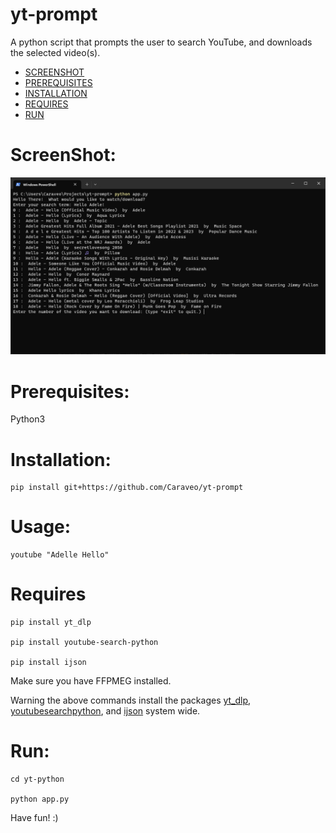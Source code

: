 # yt-prompt
A python script that prompts the user to search YouTube, and downloads the selected video(s).


- [SCREENSHOT](#ScreenShot)
- [PREREQUISITES](#Prerequisites)
- [INSTALLATION](#Installation)
- [REQUIRES](#Requires)
- [RUN](#Run)

# ScreenShot:
![yt-promt ScreenShot](/ScreenShot/screen.png?raw=true "yt-prompt Screen Shot")

# Prerequisites:
Python3

# Installation:

    pip install git+https://github.com/Caraveo/yt-prompt

# Usage:

    youtube "Adelle Hello"

# Requires

    pip install yt_dlp

    pip install youtube-search-python

    pip install ijson


Make sure you have FFPMEG installed.

Warning the above commands install the packages [yt_dlp](https://github.com/yt-dlp/yt-dlp), [youtubesearchpython](https://github.com/alexmercerind/youtube-search-python), and [ijson](https://github.com/ICRAR/ijson) system wide.

# Run: 

    cd yt-python

    python app.py


Have fun! :)